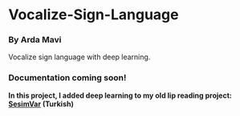 # Vocalize-Sign-Language
### By Arda Mavi
Vocalize sign language with deep learning.

### Documentation coming soon!

<b>In this project, I added deep learning to my old lip reading project: [SesimVar](https://github.com/ardamavi/SesimVar) (Turkish)</b>
